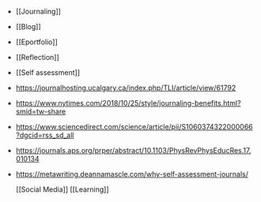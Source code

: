 - [[Journaling]]
- [[Blog]]
- [[Eportfolio]]
- [[Reflection]]
- [[Self assessment]]
- https://journalhosting.ucalgary.ca/index.php/TLI/article/view/61792
- https://www.nytimes.com/2018/10/25/style/journaling-benefits.html?smid=tw-share
- https://www.sciencedirect.com/science/article/pii/S1060374322000066?dgcid=rss_sd_all
- https://journals.aps.org/prper/abstract/10.1103/PhysRevPhysEducRes.17.010134
- https://metawriting.deannamascle.com/why-self-assessment-journals/
  
  [[Social Media]] [[Learning]]